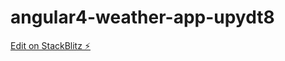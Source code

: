 # angular4-weather-app-upydt8

[Edit on StackBlitz ⚡️](https://stackblitz.com/edit/angular4-weather-app-gdgiy1)
